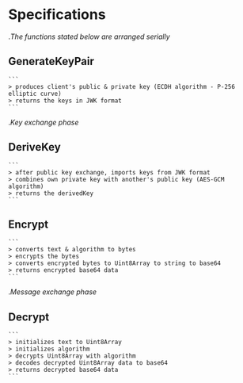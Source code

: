 
# Specifications

.*The functions stated below are arranged serially*

## GenerateKeyPair

    ```
    > produces client's public & private key (ECDH algorithm - P-256 elliptic curve)
    > returns the keys in JWK format
    ```

.*Key exchange phase*

## DeriveKey

    ```
    > after public key exchange, imports keys from JWK format
    > combines own private key with another's public key (AES-GCM algorithm)
    > returns the derivedKey
    ```

## Encrypt

    ```
    > converts text & algorithm to bytes
    > encrypts the bytes
    > converts encrypted bytes to Uint8Array to string to base64
    > returns encrypted base64 data
    ```

.*Message exchange phase*

## Decrypt

    ```
    > initializes text to Uint8Array
    > initializes algorithm
    > decrypts Uint8Array with algorithm
    > decodes decrypted Uint8Array data to base64
    > returns decrypted base64 data
    ```
